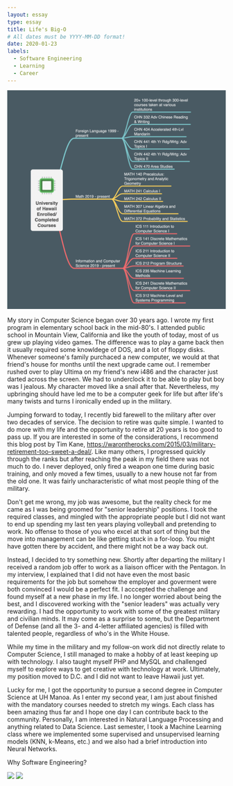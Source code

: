 ```yaml
---
layout: essay
type: essay
title: Life's Big-O
# All dates must be YYYY-MM-DD format!
date: 2020-01-23
labels:
  - Software Engineering
  - Learning
  - Career
---
```


<img class="ui tiny left circular floated image" src="../images/ics_path_img.png">

My story in Computer Science began over 30 years ago. I wrote my first program in elementary school back in the mid-80's. I attended public school in Mountain View, California and like the youth of today, most of us grew up playing video games. The difference was to play a game back then it usually required some knowldege of DOS, and a lot of floppy disks. Whenever someone's family purchaced a new computer, we would at that friend's house for months until the next upgrade came out. I remember rushed over to play Ultima on my friend's new i486 and the character just darted across the screen. We had to underclock it to be able to play but boy was I jealous. My character moved like a snail after that. Nevertheless, my upbringing should have led me to be a computer geek for life but after life's many twists and turns I ironically ended up in the military.

Jumping forward to today, I recently bid farewell to the military after over two decades of service. The decision to retire was quite simple. I wanted to do more with my life and the opportunity to retire at 20 years is too good to pass up. If you are interested in some of the considerations, I recommend this blog post by Tim Kane, https://warontherocks.com/2015/03/military-retirement-too-sweet-a-deal/. Like many others, I progressed quickly through the ranks but after reaching the peak in my field there was not much to do. I never deployed, only fired a weapon one time during basic training, and only moved a few times, usually to a new house not far from the old one. It was fairly uncharacteristic of what most people thing of the military. 

Don't get me wrong, my job was awesome, but the reality check for me came as I was being groomed for "senior leadership" positions. I took the required classes, and mingled with the appropriate people but I did not want to end up spending my last ten years playing volleyball and pretending to work. No offense to those of you who excel at that sort of thing but the move into management can be like getting stuck in a for-loop. You might have gotten there by accident, and there might not be a way back out. 

Instead, I decided to try something new. Shortly after departing the military I received a random job offer to work as a liaison officer with the Pentagon. In my interview, I explained that I did not have even the most basic requirements for the job but somehow the employer and goverment were both convinced I would be a perfect fit. I acccepted the challenge and found myself at a new phase in my life. I no longer worried about being the best, and I discovered working with the "senior leaders" was actually very rewarding. I had the opportunity to work with some of the greatest military and civilian minds. It may come as a surprise to some, but the Department of Defense (and all the 3- and 4-letter affiliated agencies) is filled with talented people, regardless of who's in the White House.

While my time in the military and my follow-on work did not directly relate to Computer Science, I still managed to make a hobby of at least keeping up with technology. I also taught myself PHP and MySQL and challenged myself to explore ways to get creative with technology at work. Ultimately, my position moved to D.C. and I did not want to leave Hawaii just yet. 

Lucky for me, I got the opportunity to pursue a second degree in Computer Science at UH Manoa. As I enter my second year, I am just about finished with the mandatory courses needed to stretch my wings. Each class has been amazing thus far and I hope one day I can contribute back to the community. Personally, I am interested in Natural Language Processing and anything related to Data Science. Last semester, I took a Machine Learning class where we implemented some supervised and unsupervised learning models (KNN, k-Means, etc.) and we also had a brief introduction into Neural Networks.

Why Software Engineering? 

<img class="ui tiny left circular floated image" src="../images/design-technology.jpg">

<img class="ui tiny left circular floated image" src="../images/software-code.jpg">

